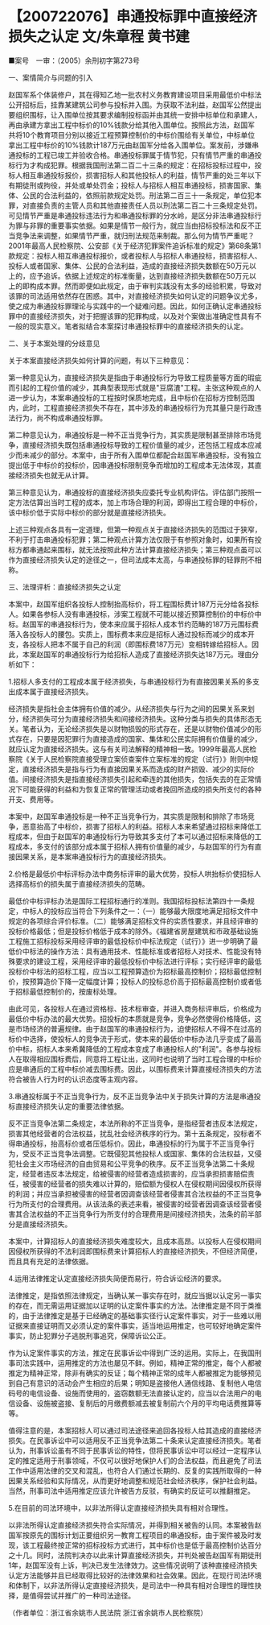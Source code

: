 # 【200722076】串通投标罪中直接经济损失之认定 文/朱章程 黄书建

■案号　一审：（2005）余刑初字第273号

一、案情简介与问题的引入

赵国军系个体装修户，其在得知乙地一批农村义务教育建设项目采用最低价中标法公开招标后，挂靠某建筑公司参与投标并入围。为获取不法利益，赵国军公然提出要组织围标，让入围单位按其要求编制投标函并由其统一安排中标单位和承建人，再由承建方拿出工程中标价的10%钱款分给其他入围单位。按照此方法，赵国军共将10个教育项目分别以接近工程预算控制价的中标价围给有关单位，中标单位拿出工程中标价的10%钱款计187万元由赵国军分给各入围单位。案发前，涉嫌串通投标的工程已竣工并验收合格。串通投标罪属于情节犯，只有情节严重的串通投标行为才构成犯罪。根据我国刑法第二百二十三条的规定：在招标投标过程中，投标人相互串通投标报价，损害招标人和其他投标人的利益，情节严重的处三年以下有期徒刑或拘役，并处或单处罚金；投标人与招标人相互串通投标，损害国家、集体、公民的合法利益的，依照前款规定处罚。刑法第二百三十一条规定，单位犯本罪，对直接负责的主管人员和其他直接责任人员以刑法第二百二十三条规定处罚。可见情节严重是串通投标违法行为和串通投标罪的分水岭，是区分非法串通投标行为罪与非罪的重要事实依据。如果是情节一般行为，就应当由招标投标法和反不正当竞争法来调整，如果情节严重，就归刑法规范来制裁。那么何为情节严重呢？2001年最高人民检察院、公安部《关于经济犯罪案件追诉标准的规定》第68条第1款规定：投标人相互串通投标报价，或者投标人与招标人串通投标，损害招标人、投标人或者国家、集体、公民的合法利益，造成的直接经济损失数额在50万元以上的，应予追诉。依据上述规定的标准衡量，达到直接经济损失数额在50万元以上的即构成本罪。然而即便如此规定，由于审判实践没有太多的经验积累，导致对该罪的司法适用依然存在困惑。其中，对直接经济损失如何认定的问题争议尤多，使之成为串通投标罪理论与实践中的一个疑难问题。因此，如何正确认定串通投标罪中的直接经济损失，对于把握该罪的犯罪构成，以及对个案做出准确定性具有不一般的现实意义。笔者拟结合本案探讨串通投标罪中的直接经济损失的认定。

二、关于本案处理的分歧意见

关于本案直接经济损失如何计算的问题，有以下三种意见：

第一种意见认为，直接经济损失是指由于串通投标行为导致工程质量等方面的瑕疵而引起的工程价值的减少，其典型表现形式就是"豆腐渣"工程。主张这种观点的人进一步认为，本案串通投标的工程按时保质地完成，且中标价在招标方控制范围内，此时，工程直接经济损失不存在，其中涉及的串通投标行为充其量只是行政违法行为，尚不构成串通投标罪。

第二种意见认为，串通投标是一种不正当竞争行为，其实质是限制甚至排除市场竞争，直接经济损失既包括串通投标导致的工程价值量的减少，还包括工程成本应减少而未减少的部分。本案中，由于所有入围单位都配合赵国军串通投标，没有独立提出低于中标价的投标价，因串通投标限制竞争而增加的工程成本无法体现，其直接经济损失也就无从计算。

第三种意见认为，串通投标的直接经济损失应委托专业机构评估。评估部门按照一定方法估算出当时工程的成本，加上市场合理的利润，即得出工程合理的中标价，该中标价低于实际中标价的部分就是直接经济损失。

上述三种观点各具有一定道理，但第一种观点关于直接经济损失的范围过于狭窄，不利于打击串通投标犯罪；第二种观点计算方法仅限于有参照对象时，如果所有投标方都串通起来围标，就无法按照此种方法计算直接经济损失；第三种观点虽可以作为直接经济损失认定的途径之一，但司法成本太高，与串通投标罪的轻罪刑不相称。

三、法理评析：直接经济损失之认定

本案中，赵国军组织各投标人控制抬高标价，将工程围标费计187万元分给各投标人。如果各参标人没有串通投标，涉案工程就不可能以接近预算控制价的中标价中标。赵国军的串通投标行为，使本来应属于招标人成本节约范畴的187万元围标费落入各投标人的腰包。实质上，围标费本来应是招标人通过投标而减少的成本开支，各投标人把本不属于自己的利润（即围标费187万元）变相转嫁给招标人。因此，本案赵国军的串通投标行为给招标人造成了直接经济损失达187万元。理由分析如下：

1.招标人多支付的工程成本属于经济损失，与串通投标行为有直接因果关系的多支出成本属于直接经济损失。

经济损失是指社会主体拥有价值的减少。从经济损失与行为之间的因果关系来划分，经济损失可分为直接经济损失和间接经济损失。这种分类与损失的具体形态无关。笔者认为，无论经济损失是以财物损毁的形式存在，还是以财物价值减少的形式存在，只要是因犯罪行为直接造成的国家、集体和公民实际拥有价值量的减少，就应认定为直接经济损失。这与有关司法解释的精神相一致。1999年最高人民检察院《关于人民检察院直接受理立案侦查案件立案标准的规定（试行）》附则中规定，直接经济损失是指与行为有直接因果关系而造成的财产损毁、减少的实际价值。间接经济损失是指直接经济损失引起和牵连的其他损失，包括失去的在正常情况下可能获得的利益和为恢复正常的管理活动或者挽回所造成的损失所支付的各种开支、费用等。

本案中，赵国军串通投标是一种不正当竞争行为，其实质是限制和排除了市场竞争，恶意抬高了中标价，损害了招标人的利益。招标人本来希望通过招标来降低工程成本，但由于赵国军的串通投标行为导致其多支付了本可以通过招标来降低的工程成本，多支付的该部分成本属于招标人拥有价值量的减少，与赵国军的行为有直接因果关系，是本案串通投标行为的直接经济损失。

2.价格是最低价中标评标办法中商务标评审的最大优势，投标人哄抬标价使招标人选择高标价的损失属于直接经济损失的范畴。

最低价中标评标办法是国际工程招标通行的准则。我国招标投标法第四十一条规定，中标人的投标应当符合下列条件之一：（一）能够最大限度地满足招标文件中规定的各项综合评价标准。（二）能够满足招标文件的实质性要求，并且经评审的投标价格最低；但是投标价格低于成本的除外。《福建省房屋建筑和市政基础设施工程施工招标投标采用经评审的最低投标价中标法规定（试行）》进一步明确了最低价中标法的操作方法：具有通用技术、性能标准或者招标人对技术、性能没有特殊要求的建设工程，采用经评审的最低投标价中标法进行评标；实行经评审的最低投标价中标法的招标工程，应当以工程预算造价为招标最高控制价；招标最低控制价，按预算造价下降一定幅度计算；投标人的投标总价高于招标最高控制价或者低于招标最低控制价的，按废标处理。

由此可见，各投标人在通过资格标、技术标审查，并进入商务标评审后，价格成为最低价中标办法的最大优势。招投标的本质就是竞争，竞争必然使得价格降低，这是市场经济的普遍规律。由于赵国军的串通投标行为，迫使招标人不得不在过高的标价中选择，使投标人的竞争流于形式，使本来的最低价中标办法几乎变成了最高价中标，招标人本来希冀降低的工程成本变成了串通投标人的"利润"。各参与投标人在取得相应围标费后，同意将工程让出，这同时也说明了当时工程合理的中标价应是串通后的工程中标价减去围标费。因此，以围标费来计算直接经济损失的方法符合被告人行为时的认识态度等主观内容。

3.串通投标属于不正当竞争行为，反不正当竞争法中关于损失计算的方法是串通投标直接经济损失认定的重要法律依据。

反不正当竞争法第二条规定，本法所称的不正当竞争，是指经营者违反本法规定，损害其他经营者的合法权益，扰乱社会经济秩序的行为。第十五条规定，投标者不得串通投标，抬高标价或者压低标价。因此，串通投标的行为属于不正当竞争行为，受反不正当竞争法调整。它既侵犯其他投标人或国家、集体的合法权益，又侵犯社会主义市场经济的自由贸易和公平竞争的秩序。反不正当竞争法第二十条规定，经营者违反本法规定，给被侵害的经营者造成损害的，应当承担损害赔偿责任，被侵害的经营者的损失难以计算的，赔偿额为侵权人在侵权期间因侵权所获得的利润；并应当承担被侵害的经营者因调查该经营者侵害其合法权益的不正当竞争行为所支付的合理费用。从该法条的表述来看，被侵害的经营者因调查该经营者侵害其合法权益的不正当竞争行为所支付的合理费用是间接经济损失，法条的前半部分是直接经济损失。

本案中，计算招标人的直接经济损失难度较大，且成本高昂。以投标人在侵权期间因侵权所获得的不法利润即围标费来计算招标人的直接经济损失，不但经济简便，而且具有充足的法律依据。

4.运用法律推定认定直接经济损失简便而易行，符合诉讼经济的要求。

法律推定，是指依照法律规定，当确认某一事实存在时，就应当据以认定另一事实的存在，而无需运用证据加以证明的认定案件事实的方法。法律推定是不同于类推的，由于法律推定是基于已经确定的基础事实径行认定案件事实，对于一些难以用证据来直接证明而又必须认定的案件事实，适当地运用推定，也可较好地确定案件事实，防止犯罪分子逃脱刑事追究，保障诉讼公正。

作为认定案件事实的方法，推定在民事诉讼中得到广泛的运用。实际上，在我国刑事司法实践中，运用推定的方法也屡见不鲜。例如，精神正常的推定，每个人都被推定为精神正常，除非有确实的反证；每个精神正常的成年人都被推定为能够预见到自己有意识的活动会产生相应的后果；明知是盗接他人通信线路、复制他人电信码号的电信设备、设施而使用的，盗窃数额无法直接认定的，应当以合法用户的电信设备、设施被盗接、复制后的月缴费额减去被复制前六个月的平均电话费推算等等。

值得注意的是，本案招标人可以通过司法途径来追回各投标人给其造成的直接经济损失。在民事诉讼中可以适用反不正当竞争法第二十条来认定直接经济损失。笔者认为，刑事诉讼虽有不同于民事诉讼的特性，但将民事诉讼中可以经过一定程序认定的推定适用于刑事领域，不仅可以很好地保护人们的合法权益，而且避免了司法工作中适用法律的交叉和混乱，也符合人们通过长期的、反复的实践所取得的一种因果关系经验和实际情况，从而更好地调整和规范社会经济秩序，保护社会利益。当然，刑事司法中适用推定应该允许被告方反驳，有确实的反证可以推翻推定。

5.在目前的司法环境中，以非法所得认定直接经济损失具有相对合理性。

以非法所得认定直接经济损失符合实际情况，并得到相关被告的认同。本案被告赵国军按原先的围标计划正要组织另一教育工程项目的串通投标，由于案件被及时发现，该工程最终按正常的招标投标方式进行，其中标价也是低于最高控制价达百分之十几。同时，法院判决亦以此来计算直接经济损失，并判处被告赵国军有期徒刑1年，赵国军没有上诉，判决已发生法律效力。这些情况说明了该种直接经济损失认定方法能够并且已经取得比较好的法律效果和社会效果。因此，在现行司法环境和体制下，以非法所得认定直接经济损失，是司法中一种具有相对合理性的理性抉择，是值得尝试并推广的一种司法途径。

（作者单位：浙江省余姚市人民法院 浙江省余姚市人民检察院）
